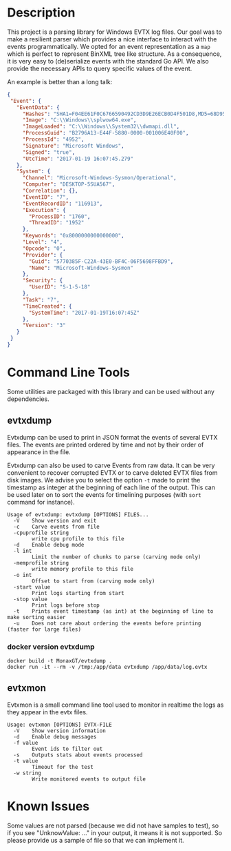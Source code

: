 # Description

This project is a parsing library for Windows EVTX log files. Our goal was to
make a resilient parser which provides a nice interface to interact with the
events programmatically. We opted for an event representation as a `map` which
is perfect to represent BinXML tree like structure. As a consequence, it is very
easy to (de)serialize events with the standard Go API. We also provide the
necessary APIs to query specific values of the event.

An example is better than a long talk:
 ```json
 {
  "Event": {
    "EventData": {
      "Hashes": "SHA1=F04EE61F0C6766590492CD3D9E26ECB0D4F501D8,MD5=68D9577E9E9E3A3DF0348AB3B86242B1,SHA256=7AE581DB760BCEEE4D18D6DE7BB98F46584656A65D9435B4E0C4223798F416D2,IMPHASH=ADB9F71ACD4F7D3CF761AB6C59A7F1E5",
      "Image": "C:\\Windows\\splwow64.exe",
      "ImageLoaded": "C:\\Windows\\System32\\dwmapi.dll",
      "ProcessGuid": "B2796A13-E44F-5880-0000-001006E40F00",
      "ProcessId": "4952",
      "Signature": "Microsoft Windows",
      "Signed": "true",
      "UtcTime": "2017-01-19 16:07:45.279"
    },
    "System": {
      "Channel": "Microsoft-Windows-Sysmon/Operational",
      "Computer": "DESKTOP-5SUA567",
      "Correlation": {},
      "EventID": "7",
      "EventRecordID": "116913",
      "Execution": {
        "ProcessID": "1760",
        "ThreadID": "1952"
      },
      "Keywords": "0x8000000000000000",
      "Level": "4",
      "Opcode": "0",
      "Provider": {
        "Guid": "5770385F-C22A-43E0-BF4C-06F5698FFBD9",
        "Name": "Microsoft-Windows-Sysmon"
      },
      "Security": {
        "UserID": "S-1-5-18"
      },
      "Task": "7",
      "TimeCreated": {
        "SystemTime": "2017-01-19T16:07:45Z"
      },
      "Version": "3"
    }
  }
}
 ```

# Command Line Tools

Some utilities are packaged with this library and can be used without any
dependencies.

## evtxdump

Evtxdump can be used to print in JSON format the events of several EVTX files.
The events are printed ordered by time and not by their order of appearance in
the file.

Evtxdump can also be used to carve Events from raw data. It can be very convenient
to recover corrupted EVTX or to carve deleted EVTX files from disk images. We advise
you to select the option `-t` made to print the timestamp as integer at the
beginning of each line of the output. This can be used later on to sort the events
for timelining purposes (with `sort` command for instance).

```
Usage of evtxdump: evtxdump [OPTIONS] FILES...
  -V	Show version and exit
  -c	Carve events from file
  -cpuprofile string
    	write cpu profile to this file
  -d	Enable debug mode
  -l int
    	Limit the number of chunks to parse (carving mode only)
  -memprofile string
    	write memory profile to this file
  -o int
    	Offset to start from (carving mode only)
  -start value
    	Print logs starting from start
  -stop value
    	Print logs before stop
  -t	Prints event timestamp (as int) at the beginning of line to make sorting easier
  -u	Does not care about ordering the events before printing (faster for large files)
```

### docker version evtxdump

```
docker build -t MonaxGT/evtxdump .
docker run -it --rm -v /tmp:/app/data evtxdump /app/data/log.evtx

```

## evtxmon

Evtxmon is a small command line tool used to monitor in realtime the logs as they
appear in the evtx files.

```
Usage: evtxmon [OPTIONS] EVTX-FILE
  -V	Show version information
  -d	Enable debug messages
  -f value
    	Event ids to filter out
  -s	Outputs stats about events processed
  -t value
    	Timeout for the test
  -w string
    	Write monitored events to output file
```

# Known Issues

Some values are not parsed (because we did not have samples to test), so if you
see "UnknowValue: ..." in your output, it means it is not supported. So please
provide us a sample of file so that we can implement it.
